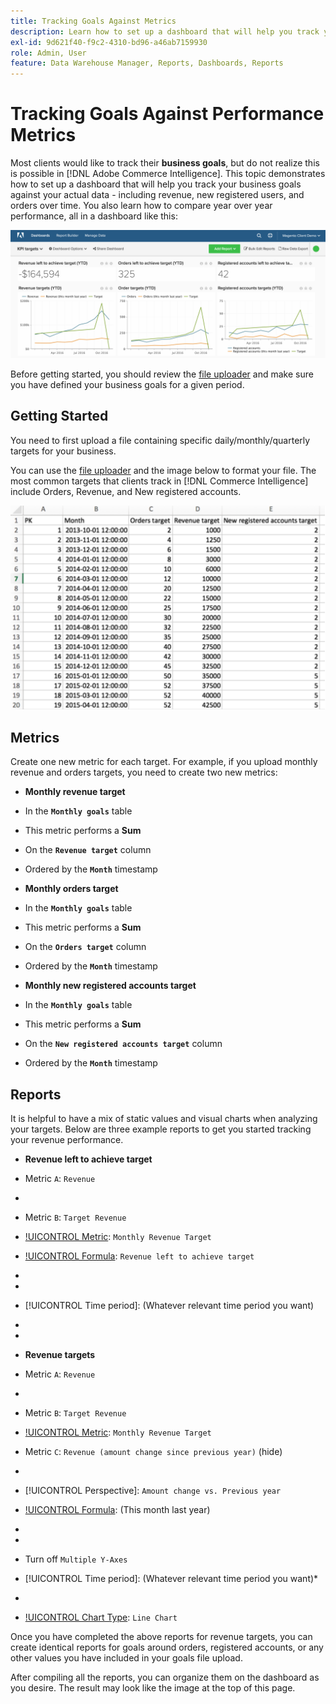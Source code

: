 ```yaml
---
title: Tracking Goals Against Metrics
description: Learn how to set up a dashboard that will help you track your business goals against your actual data - including revenue, new registered users, and orders over time.
exl-id: 9d621f40-f9c2-4310-bd96-a46ab7159930
role: Admin, User
feature: Data Warehouse Manager, Reports, Dashboards, Reports
---
```

# Tracking Goals Against Performance Metrics

Most clients would like to track their **business goals**, but do not realize this is possible in [!DNL Adobe Commerce Intelligence]. This topic demonstrates how to set up a dashboard that will help you track your business goals against your actual data - including revenue, new registered users, and orders over time. You also learn how to compare year over year performance, all in a dashboard like this:

![Dashboard showing goals tracking against actual metrics performance](../../assets/Goals-_dashboard_2.png)

Before getting started, you should review the [file uploader](../importing-data/connecting-data/using-file-uploader.md) and make sure you have defined your business goals for a given period.

## Getting Started

You need to first upload a file containing specific daily/monthly/quarterly targets for your business.

You can use the [file uploader](../importing-data/connecting-data/using-file-uploader.md) and the image below to format your file. The most common targets that clients track in [!DNL Commerce Intelligence] include Orders, Revenue, and New registered accounts.

![Excel spreadsheet template for tracking goals and metrics](../../assets/Goals-_Excel.png)

## Metrics

Create one new metric for each target. For example, if you upload monthly revenue and orders targets, you need to create two new metrics:

* **Monthly revenue target**
* In the **`Monthly goals`** table
* This metric performs a **Sum**
* On the **`Revenue target`** column
* Ordered by the **`Month`** timestamp

* **Monthly orders target**
* In the **`Monthly goals`** table
* This metric performs a **Sum**
* On the **`Orders target`** column
* Ordered by the **`Month`** timestamp

* **Monthly new registered accounts target**
* In the **`Monthly goals`** table
* This metric performs a **Sum**
* On the **`New registered accounts target`** column
* Ordered by the **`Month`** timestamp

## Reports

It is helpful to have a mix of static values and visual charts when analyzing your targets. Below are three example reports to get you started tracking your revenue performance.

* **Revenue left to achieve target**
* Metric `A`: `Revenue`
* [!UICONTROL Metric]: `Revenue`

* Metric `B`: `Target Revenue`
* [!UICONTROL Metric]: `Monthly Revenue Target`

* [!UICONTROL Formula]: `Revenue left to achieve target`
* [!UICONTROL Formula]: `(B-A)`
* [!UICONTROL Format]: `Number`

* [!UICONTROL Time period]: (Whatever relevant time period you want)
* [!UICONTROL Interval]: `Month`
* [!UICONTROL Chart Type]: `Scalar`

* **Revenue targets**
* Metric `A`: `Revenue`
* [!UICONTROL Metric]: `Revenue`

* Metric `B`: `Target Revenue`
* [!UICONTROL Metric]: `Monthly Revenue Target`

* Metric `C`: `Revenue (amount change since previous year)` (hide)
* [!UICONTROL Metric]: `Revenue`
* [!UICONTROL Perspective]: `Amount change vs. Previous year`

* [!UICONTROL Formula]: (This month last year)
* [!UICONTROL Formula]: `(A-C)`
* [!UICONTROL Format]: `Currency`

* Turn off `Multiple Y-Axes`
* [!UICONTROL Time period]: (Whatever relevant time period you want)*
* [!UICONTROL Interval]: `Month`
* [!UICONTROL Chart Type]: `Line Chart`

Once you have completed the above reports for revenue targets, you can create identical reports for goals around orders, registered accounts, or any other values you have included in your goals file upload.

After compiling all the reports, you can organize them on the dashboard as you desire. The result may look like the image at the top of this page.
